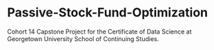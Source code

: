 # Passive-Stock-Fund-Optimization
Cohort 14 Capstone Project for the Certificate of Data Science at Georgetown University School of Continuing Studies.
